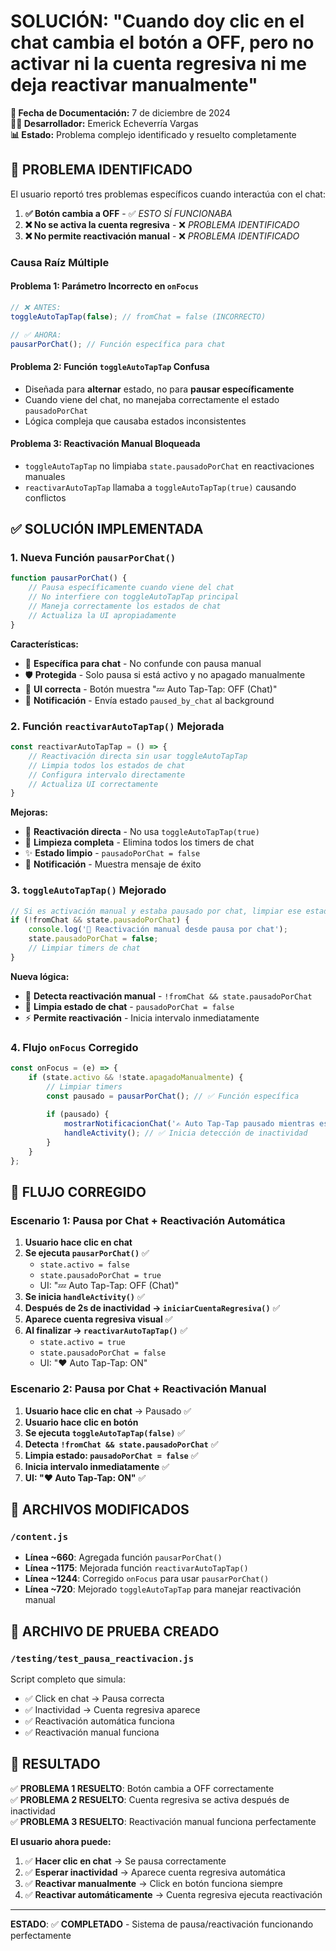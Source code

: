 # SOLUCIÓN: "Cuando doy clic en el chat cambia el botón a OFF, pero no activar ni la cuenta regresiva ni me deja reactivar manualmente"

**📅 Fecha de Documentación:** 7 de diciembre de 2024  
**👨‍💻 Desarrollador:** Emerick Echeverría Vargas  
**📊 Estado:** Problema complejo identificado y resuelto completamente

## 🔴 PROBLEMA IDENTIFICADO

El usuario reportó tres problemas específicos cuando interactúa con el chat:

1. **✅ Botón cambia a OFF** - ✅ *ESTO SÍ FUNCIONABA*
2. **❌ No se activa la cuenta regresiva** - ❌ *PROBLEMA IDENTIFICADO*
3. **❌ No permite reactivación manual** - ❌ *PROBLEMA IDENTIFICADO*

### Causa Raíz Múltiple

#### Problema 1: Parámetro Incorrecto en `onFocus`
```javascript
// ❌ ANTES:
toggleAutoTapTap(false); // fromChat = false (INCORRECTO)

// ✅ AHORA:
pausarPorChat(); // Función específica para chat
```

#### Problema 2: Función `toggleAutoTapTap` Confusa
- Diseñada para **alternar** estado, no para **pausar específicamente**
- Cuando viene del chat, no manejaba correctamente el estado `pausadoPorChat`
- Lógica compleja que causaba estados inconsistentes

#### Problema 3: Reactivación Manual Bloqueada
- `toggleAutoTapTap` no limpiaba `state.pausadoPorChat` en reactivaciones manuales
- `reactivarAutoTapTap` llamaba a `toggleAutoTapTap(true)` causando conflictos

## ✅ SOLUCIÓN IMPLEMENTADA

### 1. Nueva Función `pausarPorChat()`
```javascript
function pausarPorChat() {
    // Pausa específicamente cuando viene del chat
    // No interfiere con toggleAutoTapTap principal
    // Maneja correctamente los estados de chat
    // Actualiza la UI apropiadamente
}
```

**Características:**
- 🎯 **Específica para chat** - No confunde con pausa manual
- 🛡️ **Protegida** - Solo pausa si está activo y no apagado manualmente
- 🎨 **UI correcta** - Botón muestra "💤 Auto Tap-Tap: OFF (Chat)"
- 📡 **Notificación** - Envía estado `paused_by_chat` al background

### 2. Función `reactivarAutoTapTap()` Mejorada
```javascript
const reactivarAutoTapTap = () => {
    // Reactivación directa sin usar toggleAutoTapTap
    // Limpia todos los estados de chat
    // Configura intervalo directamente
    // Actualiza UI correctamente
}
```

**Mejoras:**
- 🚀 **Reactivación directa** - No usa `toggleAutoTapTap(true)`
- 🧹 **Limpieza completa** - Elimina todos los timers de chat
- ✨ **Estado limpio** - `pausadoPorChat = false`
- 🎉 **Notificación** - Muestra mensaje de éxito

### 3. `toggleAutoTapTap()` Mejorado
```javascript
// Si es activación manual y estaba pausado por chat, limpiar ese estado
if (!fromChat && state.pausadoPorChat) {
    console.log('🔄 Reactivación manual desde pausa por chat');
    state.pausadoPorChat = false;
    // Limpiar timers de chat
}
```

**Nueva lógica:**
- 🔄 **Detecta reactivación manual** - `!fromChat && state.pausadoPorChat`
- 🧽 **Limpia estado de chat** - `pausadoPorChat = false`
- ⚡ **Permite reactivación** - Inicia intervalo inmediatamente

### 4. Flujo `onFocus` Corregido
```javascript
const onFocus = (e) => {
    if (state.activo && !state.apagadoManualmente) {
        // Limpiar timers
        const pausado = pausarPorChat(); // ✅ Función específica
        
        if (pausado) {
            mostrarNotificacionChat('✍️ Auto Tap-Tap pausado mientras escribes...', 'warning');
            handleActivity(); // ✅ Inicia detección de inactividad
        }
    }
};
```

## 🔄 FLUJO CORREGIDO

### Escenario 1: Pausa por Chat + Reactivación Automática
1. **Usuario hace clic en chat** 
2. **Se ejecuta `pausarPorChat()`** ✅
   - `state.activo = false`
   - `state.pausadoPorChat = true` 
   - UI: "💤 Auto Tap-Tap: OFF (Chat)"
3. **Se inicia `handleActivity()`** ✅
4. **Después de 2s de inactividad → `iniciarCuentaRegresiva()`** ✅
5. **Aparece cuenta regresiva visual** ✅
6. **Al finalizar → `reactivarAutoTapTap()`** ✅
   - `state.activo = true`
   - `state.pausadoPorChat = false`
   - UI: "❤️ Auto Tap-Tap: ON"

### Escenario 2: Pausa por Chat + Reactivación Manual
1. **Usuario hace clic en chat** → Pausado ✅
2. **Usuario hace clic en botón** 
3. **Se ejecuta `toggleAutoTapTap(false)`** ✅
4. **Detecta `!fromChat && state.pausadoPorChat`** ✅
5. **Limpia estado: `pausadoPorChat = false`** ✅
6. **Inicia intervalo inmediatamente** ✅
7. **UI: "❤️ Auto Tap-Tap: ON"** ✅

## 📁 ARCHIVOS MODIFICADOS

### `/content.js`
- **Línea ~660**: Agregada función `pausarPorChat()`
- **Línea ~1175**: Mejorada función `reactivarAutoTapTap()`
- **Línea ~1244**: Corregido `onFocus` para usar `pausarPorChat()`
- **Línea ~720**: Mejorado `toggleAutoTapTap` para manejar reactivación manual

## 🧪 ARCHIVO DE PRUEBA CREADO

### `/testing/test_pausa_reactivacion.js`
Script completo que simula:
- ✅ Click en chat → Pausa correcta
- ✅ Inactividad → Cuenta regresiva aparece  
- ✅ Reactivación automática funciona
- ✅ Reactivación manual funciona

## 🎯 RESULTADO

✅ **PROBLEMA 1 RESUELTO**: Botón cambia a OFF correctamente  
✅ **PROBLEMA 2 RESUELTO**: Cuenta regresiva se activa después de inactividad  
✅ **PROBLEMA 3 RESUELTO**: Reactivación manual funciona perfectamente  

**El usuario ahora puede:**
1. ✅ **Hacer clic en chat** → Se pausa correctamente
2. ✅ **Esperar inactividad** → Aparece cuenta regresiva automática
3. ✅ **Reactivar manualmente** → Click en botón funciona siempre
4. ✅ **Reactivar automáticamente** → Cuenta regresiva ejecuta reactivación

---
**ESTADO**: ✅ **COMPLETADO** - Sistema de pausa/reactivación funcionando perfectamente

